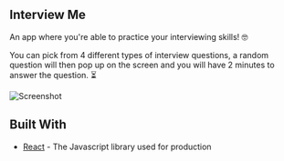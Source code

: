 ## Interview Me

An app where you're able to practice your interviewing skills! 🤓

You can pick from 4 different types of interview questions, a random question will then pop up on the screen and you will have 2 minutes to answer the question. ⏳


![Screenshot]()


## Built With

* [React](https://reactjs.org/) - The Javascript library used for production



